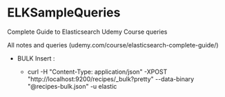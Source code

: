 # ELKSampleQueries
Complete Guide to Elasticsearch Udemy Course queries

All notes and queries (udemy.com/course/elasticsearch-complete-guide/)

- BULK Insert : 

   - curl -H "Content-Type: application/json" -XPOST "http://localhost:9200/recipes/_bulk?pretty" --data-binary "@recipes-bulk.json" -u elastic
